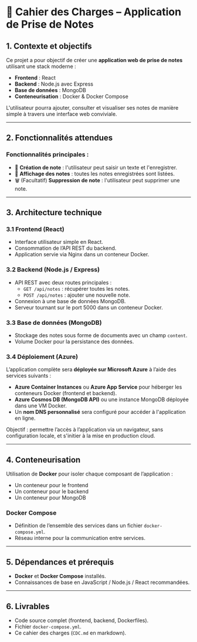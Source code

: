 # 📘 Cahier des Charges – Application de Prise de Notes

## 1. Contexte et objectifs

Ce projet a pour objectif de créer une **application web de prise de notes** utilisant une stack moderne :
- **Frontend** : React
- **Backend** : Node.js avec Express
- **Base de données** : MongoDB
- **Conteneurisation** : Docker & Docker Compose

L'utilisateur pourra ajouter, consulter et visualiser ses notes de manière simple à travers une interface web conviviale.

---

## 2. Fonctionnalités attendues

### Fonctionnalités principales :
- 📝 **Création de note** : l'utilisateur peut saisir un texte et l'enregistrer.
- 📖 **Affichage des notes** : toutes les notes enregistrées sont listées.
- 🗑️ (Facultatif) **Suppression de note** : l'utilisateur peut supprimer une note.

---

## 3. Architecture technique

### 3.1 Frontend (React)
- Interface utilisateur simple en React.
- Consommation de l’API REST du backend.
- Application servie via Nginx dans un conteneur Docker.

### 3.2 Backend (Node.js / Express)
- API REST avec deux routes principales :
  - `GET /api/notes` : récupérer toutes les notes.
  - `POST /api/notes` : ajouter une nouvelle note.
- Connexion à une base de données MongoDB.
- Serveur tournant sur le port 5000 dans un conteneur Docker.

### 3.3 Base de données (MongoDB)
- Stockage des notes sous forme de documents avec un champ `content`.
- Volume Docker pour la persistance des données.

### 3.4 Déploiement (Azure)

L’application complète sera **déployée sur Microsoft Azure** à l’aide des services suivants :
- **Azure Container Instances** ou **Azure App Service** pour héberger les conteneurs Docker (frontend et backend).
- **Azure Cosmos DB (MongoDB API)** ou une instance MongoDB déployée dans une VM Docker.
- Un **nom DNS personnalisé** sera configuré pour accéder à l'application en ligne.

Objectif : permettre l’accès à l’application via un navigateur, sans configuration locale, et s'initier à la mise en production cloud.

---

## 4. Conteneurisation

Utilisation de **Docker** pour isoler chaque composant de l’application :
- Un conteneur pour le frontend
- Un conteneur pour le backend
- Un conteneur pour MongoDB

### Docker Compose
- Définition de l’ensemble des services dans un fichier `docker-compose.yml`.
- Réseau interne pour la communication entre services.

---

## 5. Dépendances et prérequis

- **Docker** et **Docker Compose** installés.
- Connaissances de base en JavaScript / Node.js / React recommandées.

---

## 6. Livrables

- Code source complet (frontend, backend, Dockerfiles).
- Fichier `docker-compose.yml`.
- Ce cahier des charges (`CDC.md` en markdown).